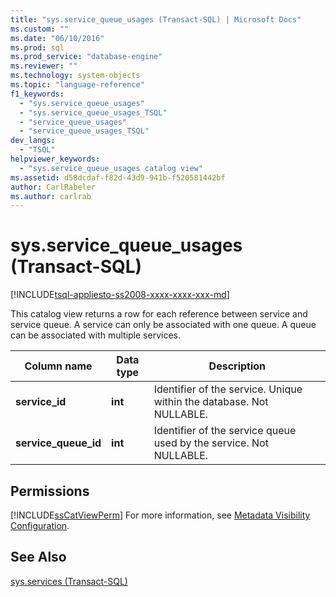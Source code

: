 ```yaml
---
title: "sys.service_queue_usages (Transact-SQL) | Microsoft Docs"
ms.custom: ""
ms.date: "06/10/2016"
ms.prod: sql
ms.prod_service: "database-engine"
ms.reviewer: ""
ms.technology: system-objects
ms.topic: "language-reference"
f1_keywords: 
  - "sys.service_queue_usages"
  - "sys.service_queue_usages_TSQL"
  - "service_queue_usages"
  - "service_queue_usages_TSQL"
dev_langs: 
  - "TSQL"
helpviewer_keywords: 
  - "sys.service_queue_usages catalog view"
ms.assetid: d58dcdaf-f82d-43d9-941b-f520581442bf
author: CarlRabeler
ms.author: carlrab
---
```

# sys.service_queue_usages (Transact-SQL)
[!INCLUDE[tsql-appliesto-ss2008-xxxx-xxxx-xxx-md](../../includes/applies-to-version/sqlserver.md)]

  This catalog view returns a row for each reference between service and service queue. A service can only be associated with one queue. A queue can be associated with multiple services.  
  
|Column name|Data type|Description|  
|-----------------|---------------|-----------------|  
|**service_id**|**int**|Identifier of the service. Unique within the database. Not NULLABLE.|  
|**service_queue_id**|**int**|Identifier of the service queue used by the service. Not NULLABLE.|  
  
## Permissions  
 [!INCLUDE[ssCatViewPerm](../../includes/sscatviewperm-md.md)] For more information, see [Metadata Visibility Configuration](../../relational-databases/security/metadata-visibility-configuration.md).  
  
## See Also  
 [sys.services &#40;Transact-SQL&#41;](../../relational-databases/system-catalog-views/sys-services-transact-sql.md)  
  
  
